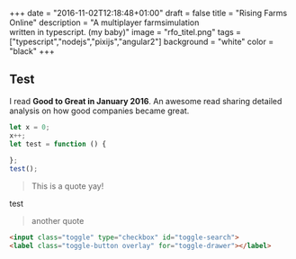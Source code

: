 +++
date = "2016-11-02T12:18:48+01:00"
draft = false
title = "Rising Farms Online"
description = "A multiplayer farmsimulation <br/> written in typescript. (my baby)"
image = "rfo_titel.png"
tags = ["typescript","nodejs","pixijs","angular2"]
background = "white"
color = "black"
+++

## Test
I read **Good to Great in January 2016**. An awesome read sharing detailed analysis on how good companies became great.

```typescript
let x = 0;
x++;
let test = function () {
    
};
test();
```

> This is a quote
> yay!

test

> another quote

```html
<input class="toggle" type="checkbox" id="toggle-search">
<label class="toggle-button overlay" for="toggle-drawer"></label>
```